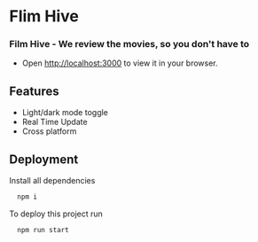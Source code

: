 # Flim Hive

### Film Hive - We review the movies, so you don't have to

* Open [http://localhost:3000](http://localhost:3000) to view it in your browser.
## Features

- Light/dark mode toggle
- Real Time Update
- Cross platform


## Deployment

Install all dependencies

```bash
  npm i
```

To deploy this project run

```bash
  npm run start
```
